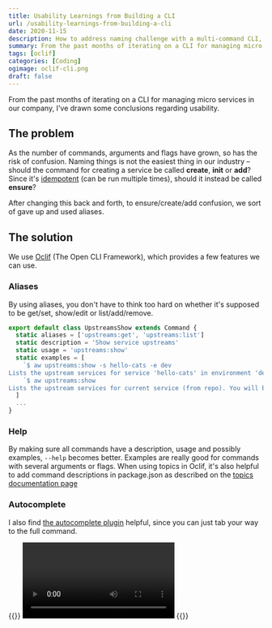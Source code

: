 ```yaml
---
title: Usability Learnings from Building a CLI
url: /usability-learnings-from-building-a-cli
date: 2020-11-15
description: How to address naming challenge with a multi-command CLI, example in oclif.
summary: From the past months of iterating on a CLI for managing micro services in our company, I've drawn some conclusions regarding usability. I'll describe the features of OCLIF we've used to address the challenges.
tags: [oclif]
categories: [Coding]
ogimage: oclif-cli.png
draft: false  
---
```


From the past months of iterating on a CLI for managing micro services in our company, I've drawn some conclusions regarding usability.

## The problem

As the number of commands, arguments and flags have grown, so has the risk of confusion. Naming things is not the easiest thing in our industry – should the command for creating a service be called **create**, **init** or **add**? Since it's [idempotent][1] (can be run multiple times), should it instead be called **ensure**?

After changing this back and forth, to ensure/create/add confusion, we sort of gave up and used aliases. 

## The solution

We use [Oclif][2] (The Open CLI Framework), which provides a few features we can use.

### Aliases

By using aliases, you don't have to think too hard on whether it's supposed to be get/set, show/edit or list/add/remove.

``` typescript
export default class UpstreamsShow extends Command {
  static aliases = ['upstreams:get', 'upstreams:list']
  static description = 'Show service upstreams'
  static usage = 'upstreams:show'
  static examples = [
    `$ aw upstreams:show -s hello-cats -e dev
Lists the upstream services for service 'hello-cats' in environment 'dev'.`,
    `$ aw upstreams:show
Lists the upstream services for current service (from repo). You will be prompted for environment.`,
  ]
  ...
}
```

### Help

By making sure all commands have a description, usage and possibly examples, `--help` becomes better. Examples are really good for commands with several arguments or flags. When using topics in Oclif, it's also helpful to add command descriptions in package.json as described on the [topics documentation page][3]

### Autocomplete

I also find [the autocomplete plugin][4] helpful, since you can just tab your way to the full command.

{{<html>}}
  <video style="max-width:100%" controls>
    <source src="oclif-cli.mp4" type="video/mp4">
  </video>
{{</html>}}

[1]: https://en.wikipedia.org/wiki/Idempotence
[2]: https://oclif.io/
[3]: https://oclif.io/docs/topics
[4]: https://github.com/oclif/plugin-autocomplete
